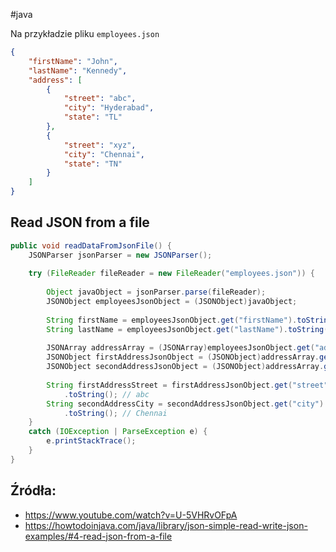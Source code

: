 #java

Na przykładzie pliku `employees.json`
```json
{
	"firstName": "John",
	"lastName": "Kennedy",
	"address": [
		{
			"street": "abc",
			"city": "Hyderabad",
			"state": "TL"
		},
		{
			"street": "xyz",
			"city": "Chennai",
			"state": "TN"
		}
	]
}
```

## Read JSON from a file

```java
public void readDataFromJsonFile() {  
    JSONParser jsonParser = new JSONParser();  
  
    try (FileReader fileReader = new FileReader("employees.json")) {  
  
        Object javaObject = jsonParser.parse(fileReader);  
        JSONObject employeesJsonObject = (JSONObject)javaObject;  
  
        String firstName = employeesJsonObject.get("firstName").toString(); // John  
        String lastName = employeesJsonObject.get("lastName").toString(); // Kennedy  
  
        JSONArray addressArray = (JSONArray)employeesJsonObject.get("address");  
        JSONObject firstAddressJsonObject = (JSONObject)addressArray.get(0);  
        JSONObject secondAddressJsonObject = (JSONObject)addressArray.get(1);  
  
        String firstAddressStreet = firstAddressJsonObject.get("street")
	        .toString(); // abc  
        String secondAddressCity = secondAddressJsonObject.get("city")
	        .toString(); // Chennai  
    } 
    catch (IOException | ParseException e) {  
        e.printStackTrace();  
    }  
}
```

## Źródła:
- https://www.youtube.com/watch?v=U-5VHRvOFpA
- https://howtodoinjava.com/java/library/json-simple-read-write-json-examples/#4-read-json-from-a-file